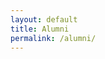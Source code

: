 ```yaml
---
layout: default
title: Alumni
permalink: /alumni/
---
```


<div id="main" hidden>
<h1>Alumni</h1>
<p>If you are an alumnus, please join us by filling <a href="https://docs.google.com/forms/d/e/1FAIpQLSeIr2m-i8fgx0ytzb8AKDZwGUkWuqZeJhiOvrf-bT0FgBF6FQ/viewform?usp=pp_url&entry.637111673=Yes&entry.1721707236=Yes&entry.1517891735=Yes&entry.2058844838=No" target="_blank">this form</a>.</p>
<!-- Icons -->
<link href="https://cdn.jsdelivr.net/npm/bootstrap-icons@1.5.0/font/bootstrap-icons.css" rel="stylesheet">
    <div class="container">
        <div class="row justify-content-center">
        {% assign sorted = site.data.alumni | sort: 'name'%}
            {% for alumni in sorted %}
                <div class="col-12 col-lg-4 col-xl-3 col-md-6">
                    <li class="card border-0 shadow-lg my-5">
                        <img class="mx-auto w-50 rounded-circle mt-2" src="{{ alumni.img }}" alt="">
                        <div class="card-body">
                            <h5 class="card-title">{{ alumni.name }}</h5>
                            <div class="mb-1 d-flex justify-content-between">
                                <div class="d-inline-block">
                                    {% for iso in alumni.iso %}
                                        <span class="badge bg-secondary rounded-pill">{{ iso }}</span>
                                    {% endfor %}
                                </div>
                                <div class="d-inline-block">
                                    {% if alumni.linkedin != '' %}
                                        <span>
                                            <a class="text-reset text-decoration-none" href="{{alumni.linkedin}}" rel="noreferrer" target="_blank">
                                                <i class="bi bi-linkedin"></i>
                                            </a>
                                        </span>
                                    {% endif %}
                                    {% if alumni.github != '' %}
                                        <span>
                                            <a class="text-reset text-decoration-none" href="{{alumni.github}}" rel="noreferrer" target="_blank">
                                                <i class="bi bi-github"></i>
                                            </a>
                                        </span>
                                    {% endif %}
                                    {% if alumni.facebook != '' %}
                                        <span>
                                            <a class="text-reset text-decoration-none" href="{{alumni.facebook}}" rel="noreferrer" target="_blank">
                                                <i class="bi bi-facebook"></i>
                                            </a>
                                        </span>
                                    {% endif %}
                                    {% if alumni.discord != '' %}
                                        <span>
                                            <a class="text-reset text-decoration-none" href='javascript:void(0)' onClick="alert('{{alumni.discord}}')">
                                                <i class="bi bi-discord"></i>
                                            </a>
                                        </span>
                                    {% endif %}
                                    {% if alumni.instagram  != ''%}
                                        <span>
                                            <a class="text-reset text-decoration-none" href="{{alumni.instagram}}" rel="noreferrer" target="_blank">
                                                <i class="bi bi-instagram"></i>
                                            </a>
                                        </span>
                                    {% endif %}
                                    {% if alumni.website != '' %}
                                        <span>
                                            <a class="text-reset text-decoration-none" href="{{alumni.website}}" rel="noreferrer" target="_blank">
                                                <i class="bi bi-globe"></i>
                                            </a>
                                        </span>
                                    {% endif %}
                                </div>
                            </div>
                            <p class="card-text">
                                {{ alumni.workplace }}
                                <!-- {% if alumni.workplace != '' and alumni.job != ''%} -->
                                -
                                <!-- {% endif %} -->
                                {{ alumni.job}}
                            </p>
                        </div>
                    </li>
                </div>
            {% endfor %}
        </div>
    </div>
    <p class="fst-italic">* national team member, but cannot represent due to special circumstances.</p>
</div>

<script>
    let stuff=`<link id="bootstrap" crossorigin="anonymous" href="https://cdn.jsdelivr.net/npm/bootstrap@5.0.2/dist/css/bootstrap.min.css" integrity="sha384-EVSTQN3/azprG1Anm3QDgpJLIm9Nao0Yz1ztcQTwFspd3yD65VohhpuuCOmLASjC" rel="stylesheet">
    `+document.getElementById('main').innerHTML;
    const root = document.getElementById('main').attachShadow({mode: 'open'});
    root.innerHTML=stuff;
    root.getElementById('bootstrap').onload = function() {
        document.getElementById('main').removeAttribute('hidden');
    }
</script>
